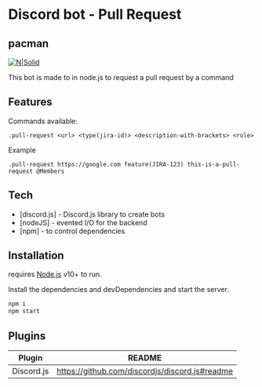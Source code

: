# Discord bot - Pull Request
## pacman

[![N|Solid](https://cldup.com/dTxpPi9lDf.thumb.png)](https://nodesource.com/products/nsolid)


This bot is made to in node.js to request a pull request by a command

## Features

Commands available:

```
.pull-request <url> <type(jira-id)> <description-with-brackets> <role> 
```
Example
```
.pull-request https://google.com feature(JIRA-123) this-is-a-pull-request @Members
```

## Tech

- [discord.js] - Discord.js library to create bots
- [nodeJS] - evented I/O for the backend
- [npm] - to control dependencies


## Installation

requires [Node.js](https://nodejs.org/) v10+ to run.

Install the dependencies and devDependencies and start the server.

```sh
npm i
npm start
```


## Plugins

| Plugin     | README                                         |
| ---------- | ---------------------------------------------- |
| Discord.js | https://github.com/discordjs/discord.js#readme |
